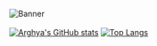 ![Banner](https://github.com/arghyasahoo/assets/img/git_banner.jpg)
<br />
<br />
[![Arghya's GitHub stats](https://github-readme-stats.vercel.app/api?username=arghyasahoo&theme=github_dark)](https://github.com/anuraghazra/github-readme-stats)
[![Top Langs](https://github-readme-stats.vercel.app/api/top-langs/?username=arghyasahoo&theme=github_dark)](https://github.com/anuraghazra/github-readme-stats)
